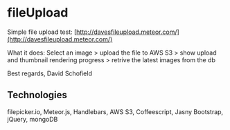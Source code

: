 fileUpload
==========

Simple file upload test: [http://davesfileupload.meteor.com/](http://davesfileupload.meteor.com/) 

What it does: Select an image > upload the file to AWS S3 > show upload and thumbnail rendering progress > retrive the latest images from the db

Best regards, 
David Schofield 

Technologies
------------

filepicker.io, Meteor.js, Handlebars, AWS S3, Coffeescript, Jasny Bootstrap, jQuery, mongoDB
